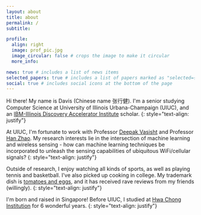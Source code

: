 ```yaml
---
layout: about
title: about
permalink: /
subtitle:

profile:
  align: right
  image: prof_pic.jpg
  image_circular: false # crops the image to make it circular
  more_info:

news: true # includes a list of news items
selected_papers: true # includes a list of papers marked as "selected={true}"
social: true # includes social icons at the bottom of the page
---
```


Hi there! My name is Davis (Chinese name 张行健). I'm a senior studying Computer Science at University of Illinois Urbana-Champaign (UIUC), and an [IBM-Illinois Discovery Accelerator Institute](https://discoveryacceleratorinstitute.grainger.illinois.edu/) scholar. 
{: style="text-align: justify"}

At UIUC, I'm fortunate to work with Professor [Deepak Vasisht](https://deepakv.web.illinois.edu/) and Professor [Han Zhao](https://hanzhaoml.github.io/). My research interests lie in the intersection of machine learning and wireless sensing - how can machine learning techniques be incorporated to unleash the sensing capabilities of ubiquitous WiFi/cellular signals? 
{: style="text-align: justify"}

Outside of research, I enjoy watching all kinds of sports, as well as playing tennis and basketball. I've also picked up cooking in college. My trademark dish is [tomatoes and eggs](/assets/img/tomatoes_and_eggs.jpg), and it has received rave reviews from my friends (willingly). 
{: style="text-align: justify"}

I'm born and raised in Singapore! Before UIUC, I studied at [Hwa Chong Institution](https://www.hci.edu.sg/) for 6 wonderful years. 
{: style="text-align: justify"}